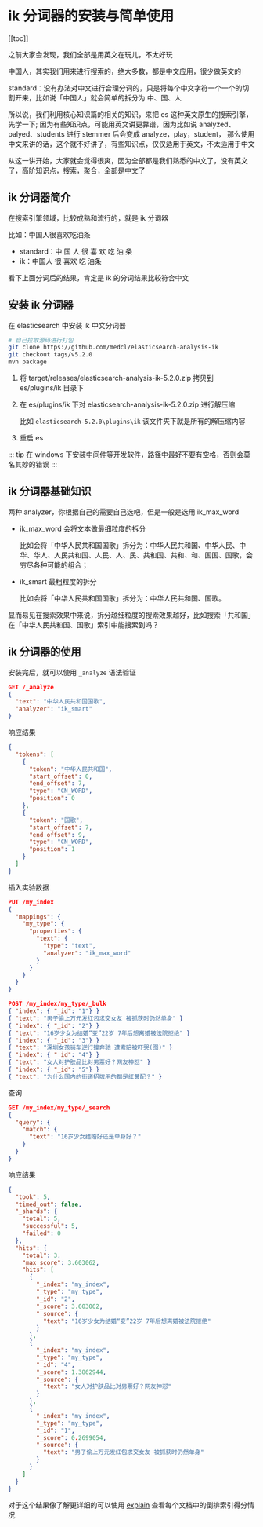 # ik 分词器的安装与简单使用
[[toc]]

之前大家会发现，我们全部是用英文在玩儿，不太好玩

中国人，其实我们用来进行搜索的，绝大多数，都是中文应用，很少做英文的

standard：没有办法对中文进行合理分词的，只是将每个中文字符一个一个的切割开来，比如说「中国人」就会简单的拆分为 中、国、人

所以说，我们利用核心知识篇的相关的知识，来把 es 这种英文原生的搜索引擎，先学一下;
因为有些知识点，可能用英文讲更靠谱，因为比如说 analyzed、palyed、students 进行 stemmer 后会变成 analyze，play，student，
那么使用中文来讲的话，这个就不好讲了，有些知识点，仅仅适用于英文，不太适用于中文

从这一讲开始，大家就会觉得很爽，因为全部都是我们熟悉的中文了，没有英文了，高阶知识点，搜索，聚合，全部是中文了

## ik 分词器简介
在搜索引擎领域，比较成熟和流行的，就是 ik 分词器

比如：中国人很喜欢吃油条

- standard：中 国 人 很 喜 欢 吃 油 条
- ik：中国人 很 喜欢 吃 油条

看下上面分词后的结果，肯定是 ik 的分词结果比较符合中文

## 安装 ik 分词器
在 elasticsearch 中安装 ik 中文分词器

```bash
# 自己拉取源码进行打包
git clone https://github.com/medcl/elasticsearch-analysis-ik
git checkout tags/v5.2.0
mvn package
```
1. 将 target/releases/elasticsearch-analysis-ik-5.2.0.zip 拷贝到 es/plugins/ik 目录下
2. 在 es/plugins/ik 下对 elasticsearch-analysis-ik-5.2.0.zip 进行解压缩

    比如 `elasticsearch-5.2.0\plugins\ik` 该文件夹下就是所有的解压缩内容
3. 重启 es

::: tip
在 windows 下安装中间件等开发软件，路径中最好不要有空格，否则会莫名其妙的错误
:::

## ik 分词器基础知识

两种 analyzer，你根据自己的需要自己选吧，但是一般是选用 ik_max_word

- ik_max_word 会将文本做最细粒度的拆分

    比如会将「中华人民共和国国歌」拆分为：中华人民共和国、中华人民、中华、华人、人民共和国、人民、人、民、共和国、共和、和、国国、国歌，会穷尽各种可能的组合；
- ik_smart 最粗粒度的拆分

    比如会将「中华人民共和国国歌」拆分为：中华人民共和国、国歌。

显而易见在搜索效果中来说，拆分越细粒度的搜索效果越好，比如搜索「共和国」在「中华人民共和国、国歌」索引中能搜索到吗？

## ik 分词器的使用

安装完后，就可以使用 `_analyze` 语法验证

```json
GET /_analyze
{
  "text": "中华人民共和国国歌",
  "analyzer": "ik_smart"
}
```
响应结果
```json
{
  "tokens": [
    {
      "token": "中华人民共和国",
      "start_offset": 0,
      "end_offset": 7,
      "type": "CN_WORD",
      "position": 0
    },
    {
      "token": "国歌",
      "start_offset": 7,
      "end_offset": 9,
      "type": "CN_WORD",
      "position": 1
    }
  ]
}
```

插入实验数据

```json
PUT /my_index
{
  "mappings": {
    "my_type": {
      "properties": {
        "text": {
          "type": "text",
          "analyzer": "ik_max_word"
        }
      }
    }
  }
}
```

```json
POST /my_index/my_type/_bulk
{ "index": { "_id": "1"} }
{ "text": "男子偷上万元发红包求交女友 被抓获时仍然单身" }
{ "index": { "_id": "2"} }
{ "text": "16岁少女为结婚“变”22岁 7年后想离婚被法院拒绝" }
{ "index": { "_id": "3"} }
{ "text": "深圳女孩骑车逆行撞奔驰 遭索赔被吓哭(图)" }
{ "index": { "_id": "4"} }
{ "text": "女人对护肤品比对男票好？网友神怼" }
{ "index": { "_id": "5"} }
{ "text": "为什么国内的街道招牌用的都是红黄配？" }
```

查询

```json
GET /my_index/my_type/_search
{
  "query": {
    "match": {
      "text": "16岁少女结婚好还是单身好？"
    }
  }
}
```

响应结果

```json
{
  "took": 5,
  "timed_out": false,
  "_shards": {
    "total": 5,
    "successful": 5,
    "failed": 0
  },
  "hits": {
    "total": 3,
    "max_score": 3.603062,
    "hits": [
      {
        "_index": "my_index",
        "_type": "my_type",
        "_id": "2",
        "_score": 3.603062,
        "_source": {
          "text": "16岁少女为结婚“变”22岁 7年后想离婚被法院拒绝"
        }
      },
      {
        "_index": "my_index",
        "_type": "my_type",
        "_id": "4",
        "_score": 1.3862944,
        "_source": {
          "text": "女人对护肤品比对男票好？网友神怼"
        }
      },
      {
        "_index": "my_index",
        "_type": "my_type",
        "_id": "1",
        "_score": 0.2699054,
        "_source": {
          "text": "男子偷上万元发红包求交女友 被抓获时仍然单身"
        }
      }
    ]
  }
}
```

对于这个结果像了解更详细的可以使用 [explain](/elasticsearch-core/search-engine/50-query-example.md#validate-explain) 查看每个文档中的倒排索引得分情况
